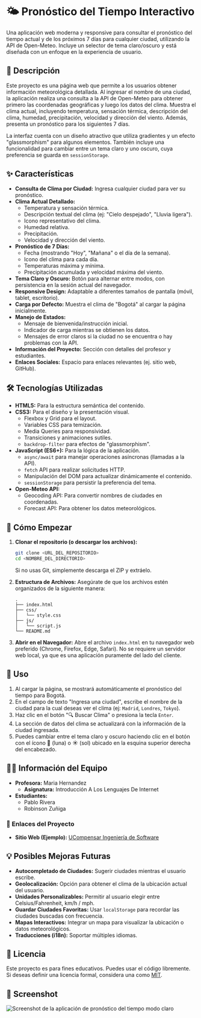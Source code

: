 # 🌤️ Pronóstico del Tiempo Interactivo

Una aplicación web moderna y responsive para consultar el pronóstico del tiempo actual y de los próximos 7 días para cualquier ciudad, utilizando la API de Open-Meteo. Incluye un selector de tema claro/oscuro y está diseñada con un enfoque en la experiencia de usuario.

## 📜 Descripción

Este proyecto es una página web que permite a los usuarios obtener información meteorológica detallada. Al ingresar el nombre de una ciudad, la aplicación realiza una consulta a la API de Open-Meteo para obtener primero las coordenadas geográficas y luego los datos del clima. Muestra el clima actual, incluyendo temperatura, sensación térmica, descripción del clima, humedad, precipitación, velocidad y dirección del viento. Además, presenta un pronóstico para los siguientes 7 días.

La interfaz cuenta con un diseño atractivo que utiliza gradientes y un efecto "glassmorphism" para algunos elementos. También incluye una funcionalidad para cambiar entre un tema claro y uno oscuro, cuya preferencia se guarda en `sessionStorage`.

## ✨ Características

*   **Consulta de Clima por Ciudad:** Ingresa cualquier ciudad para ver su pronóstico.
*   **Clima Actual Detallado:**
    *   Temperatura y sensación térmica.
    *   Descripción textual del clima (ej: "Cielo despejado", "Lluvia ligera").
    *   Icono representativo del clima.
    *   Humedad relativa.
    *   Precipitación.
    *   Velocidad y dirección del viento.
*   **Pronóstico de 7 Días:**
    *   Fecha (mostrando "Hoy", "Mañana" o el día de la semana).
    *   Icono del clima para cada día.
    *   Temperaturas máxima y mínima.
    *   Precipitación acumulada y velocidad máxima del viento.
*   **Tema Claro y Oscuro:** Botón para alternar entre modos, con persistencia en la sesión actual del navegador.
*   **Responsive Design:** Adaptable a diferentes tamaños de pantalla (móvil, tablet, escritorio).
*   **Carga por Defecto:** Muestra el clima de "Bogotá" al cargar la página inicialmente.
*   **Manejo de Estados:**
    *   Mensaje de bienvenida/instrucción inicial.
    *   Indicador de carga mientras se obtienen los datos.
    *   Mensajes de error claros si la ciudad no se encuentra o hay problemas con la API.
*   **Información del Proyecto:** Sección con detalles del profesor y estudiantes.
*   **Enlaces Sociales:** Espacio para enlaces relevantes (ej. sitio web, GitHub).

## 🛠️ Tecnologías Utilizadas

*   **HTML5:** Para la estructura semántica del contenido.
*   **CSS3:** Para el diseño y la presentación visual.
    *   Flexbox y Grid para el layout.
    *   Variables CSS para temización.
    *   Media Queries para responsividad.
    *   Transiciones y animaciones sutiles.
    *   `backdrop-filter` para efectos de "glassmorphism".
*   **JavaScript (ES6+):** Para la lógica de la aplicación.
    *   `async/await` para manejar operaciones asíncronas (llamadas a la API).
    *   `fetch` API para realizar solicitudes HTTP.
    *   Manipulación del DOM para actualizar dinámicamente el contenido.
    *   `sessionStorage` para persistir la preferencia del tema.
*   **Open-Meteo API:**
    *   Geocoding API: Para convertir nombres de ciudades en coordenadas.
    *   Forecast API: Para obtener los datos meteorológicos.

## 🚀 Cómo Empezar

1.  **Clonar el repositorio (o descargar los archivos):**
    ```bash
    git clone <URL_DEL_REPOSITORIO>
    cd <NOMBRE_DEL_DIRECTORIO>
    ```
    Si no usas Git, simplemente descarga el ZIP y extráelo.

2.  **Estructura de Archivos:**
    Asegúrate de que los archivos estén organizados de la siguiente manera:
    ```
    .
    ├── index.html
    ├── css/
    │   └── style.css
    ├── js/
    │   └── script.js
    └── README.md
    ```

3.  **Abrir en el Navegador:**
    Abre el archivo `index.html` en tu navegador web preferido (Chrome, Firefox, Edge, Safari). No se requiere un servidor web local, ya que es una aplicación puramente del lado del cliente.

## 📖 Uso

1.  Al cargar la página, se mostrará automáticamente el pronóstico del tiempo para Bogotá.
2.  En el campo de texto "Ingresa una ciudad", escribe el nombre de la ciudad para la cual deseas ver el clima (ej: `Madrid`, `Londres`, `Tokyo`).
3.  Haz clic en el botón "🔍 Buscar Clima" o presiona la tecla `Enter`.
4.  La sección de datos del clima se actualizará con la información de la ciudad ingresada.
5.  Puedes cambiar entre el tema claro y oscuro haciendo clic en el botón con el ícono 🌙 (luna) o ☀️ (sol) ubicado en la esquina superior derecha del encabezado.

## 🧑‍🏫 Información del Equipo

*   **Profesora:** Maria Hernandez
    *   **Asignatura:** Introducción A Los Lenguajes De Internet
*   **Estudiantes:**
    *   Pablo Rivera
    *   Robinson Zuñiga

### 🔗 Enlaces del Proyecto
*   **Sitio Web (Ejemplo):** [UCompensar Ingeniería de Software](https://ucompensar.edu.co/programas/ingenieria-de-software-virtual/)

## 💡 Posibles Mejoras Futuras

*   **Autocompletado de Ciudades:** Sugerir ciudades mientras el usuario escribe.
*   **Geolocalización:** Opción para obtener el clima de la ubicación actual del usuario.
*   **Unidades Personalizables:** Permitir al usuario elegir entre Celsius/Fahrenheit, km/h / mph.
*   **Guardar Ciudades Favoritas:** Usar `localStorage` para recordar las ciudades buscadas con frecuencia.
*   **Mapas Interactivos:** Integrar un mapa para visualizar la ubicación o datos meteorológicos.
*   **Traducciones (i18n):** Soportar múltiples idiomas.

## 📄 Licencia

Este proyecto es para fines educativos. Puedes usar el código libremente. Si deseas definir una licencia formal, considera una como [MIT](https://opensource.org/licenses/MIT).

## 📸 Screenshot

![Screenshot de la aplicación de pronóstico del tiempo modo claro]([ruta/a/tu/screenshot.png](https://github.com/pablordata/proyecto-clima/blob/202be952ca89688bacc9214c6a506fd3ed8a507f/assets/tema-claro.png))


